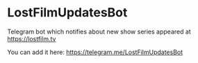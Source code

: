 # LostFilmUpdatesBot
Telegram bot which notifies about new show series appeared at https://lostfilm.tv

You can add it here: https://telegram.me/LostFilmUpdatesBot
